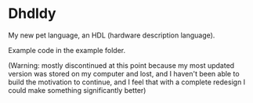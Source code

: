 # Dhdldy

My new pet language, an HDL (hardware description language).

Example code in the example folder.

(Warning: mostly discontinued at this point because my most updated version was stored on my computer and lost, and I haven't been able to build the motivation to continue, and I feel that with a complete redesign I could make something significantly better)
